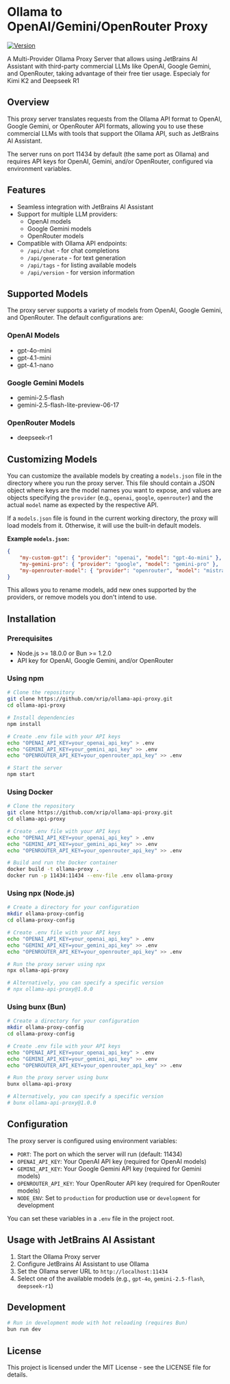 # Ollama to OpenAI/Gemini/OpenRouter Proxy

[![Version](https://img.shields.io/badge/version-1.0.2-blue.svg)](https://github.com/xrip/ollama-api-proxy)

A Multi-Provider Ollama Proxy Server that allows using JetBrains AI Assistant with third-party commercial LLMs like
OpenAI, Google Gemini, and OpenRouter, taking advantage of their free tier usage. Especialy for Kimi K2 and Deepseek R1

## Overview

This proxy server translates requests from the Ollama API format to OpenAI, Google Gemini, or OpenRouter API formats,
allowing
you to use these commercial LLMs with tools that support the Ollama API, such as JetBrains AI Assistant.

The server runs on port 11434 by default (the same port as Ollama) and requires API keys for OpenAI, Gemini, and/or
OpenRouter, configured via
environment variables.

## Features

- Seamless integration with JetBrains AI Assistant
- Support for multiple LLM providers:
    - OpenAI models
    - Google Gemini models
  - OpenRouter models
- Compatible with Ollama API endpoints:
    - `/api/chat` - for chat completions
    - `/api/generate` - for text generation
    - `/api/tags` - for listing available models
    - `/api/version` - for version information

## Supported Models

The proxy server supports a variety of models from OpenAI, Google Gemini, and OpenRouter. The default configurations
are:

### OpenAI Models

- gpt-4o-mini
- gpt-4.1-mini
- gpt-4.1-nano

### Google Gemini Models

- gemini-2.5-flash
- gemini-2.5-flash-lite-preview-06-17

### OpenRouter Models

- deepseek-r1

## Customizing Models

You can customize the available models by creating a `models.json` file in the directory where you run the proxy server.
This file should contain a JSON object where keys are the model names you want to expose, and values are objects
specifying the `provider` (e.g., `openai`, `google`, `openrouter`) and the actual `model` name as expected by the
respective API.

If a `models.json` file is found in the current working directory, the proxy will load models from it. Otherwise, it
will use the built-in default models.

**Example `models.json`:**

```json
{
    "my-custom-gpt": { "provider": "openai", "model": "gpt-4o-mini" },
    "my-gemini-pro": { "provider": "google", "model": "gemini-pro" },
    "my-openrouter-model": { "provider": "openrouter", "model": "mistralai/mistral-7b-instruct-v0.2" }
}
```

This allows you to rename models, add new ones supported by the providers, or remove models you don't intend to use.

## Installation

### Prerequisites

- Node.js >= 18.0.0 or Bun >= 1.2.0
- API key for OpenAI, Google Gemini, and/or OpenRouter

### Using npm

```bash
# Clone the repository
git clone https://github.com/xrip/ollama-api-proxy.git
cd ollama-api-proxy

# Install dependencies
npm install

# Create .env file with your API keys
echo "OPENAI_API_KEY=your_openai_api_key" > .env
echo "GEMINI_API_KEY=your_gemini_api_key" >> .env
echo "OPENROUTER_API_KEY=your_openrouter_api_key" >> .env

# Start the server
npm start
```

### Using Docker

```bash
# Clone the repository
git clone https://github.com/xrip/ollama-api-proxy.git
cd ollama-api-proxy

# Create .env file with your API keys
echo "OPENAI_API_KEY=your_openai_api_key" > .env
echo "GEMINI_API_KEY=your_gemini_api_key" >> .env
echo "OPENROUTER_API_KEY=your_openrouter_api_key" >> .env

# Build and run the Docker container
docker build -t ollama-proxy .
docker run -p 11434:11434 --env-file .env ollama-proxy
```

### Using npx (Node.js)

```bash
# Create a directory for your configuration
mkdir ollama-proxy-config
cd ollama-proxy-config

# Create .env file with your API keys
echo "OPENAI_API_KEY=your_openai_api_key" > .env
echo "GEMINI_API_KEY=your_gemini_api_key" >> .env
echo "OPENROUTER_API_KEY=your_openrouter_api_key" >> .env

# Run the proxy server using npx
npx ollama-api-proxy

# Alternatively, you can specify a specific version
# npx ollama-api-proxy@1.0.0
```

### Using bunx (Bun)

```bash
# Create a directory for your configuration
mkdir ollama-proxy-config
cd ollama-proxy-config

# Create .env file with your API keys
echo "OPENAI_API_KEY=your_openai_api_key" > .env
echo "GEMINI_API_KEY=your_gemini_api_key" >> .env
echo "OPENROUTER_API_KEY=your_openrouter_api_key" >> .env

# Run the proxy server using bunx
bunx ollama-api-proxy

# Alternatively, you can specify a specific version
# bunx ollama-api-proxy@1.0.0
```

## Configuration

The proxy server is configured using environment variables:

- `PORT`: The port on which the server will run (default: 11434)
- `OPENAI_API_KEY`: Your OpenAI API key (required for OpenAI models)
- `GEMINI_API_KEY`: Your Google Gemini API key (required for Gemini models)
- `OPENROUTER_API_KEY`: Your OpenRouter API key (required for OpenRouter models)
- `NODE_ENV`: Set to `production` for production use or `development` for development

You can set these variables in a `.env` file in the project root.

## Usage with JetBrains AI Assistant

1. Start the Ollama Proxy server
2. Configure JetBrains AI Assistant to use Ollama
3. Set the Ollama server URL to `http://localhost:11434`
4. Select one of the available models (e.g., `gpt-4o`, `gemini-2.5-flash`, `deepseek-r1`)

## Development

```bash
# Run in development mode with hot reloading (requires Bun)
bun run dev
```

## License

This project is licensed under the MIT License - see the LICENSE file for details.
